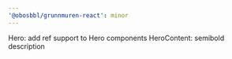 ```yaml
---
'@obosbbl/grunnmuren-react': minor
---
```


Hero: add ref support to Hero components
HeroContent: semibold description
